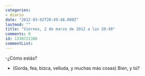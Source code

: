 ```yaml
---
categories:
- diario
date: "2012-03-02T20:49:48.000Z"
lastmod: ""
title: "Viernes, 2 de marzo de 2012 a las 20:49"
comments: 0
id: 1330721388
commentList:
---
```


-¿Cómo estás?  
+ (Gorda, fea, bizca, velluda, y muchas más cosas) Bien, y tú?